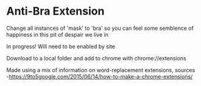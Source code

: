 # Anti-Bra Extension
Change all instances of 'mask' to 'bra' so you can feel some semblence of happiness in this pit of despair we live in

In progress! Will need to be enabled by site

Download to a local folder and add to chrome with chrome://extensions

Made using a mix of information on word-replacement extensions, sources
-https://9to5google.com/2015/06/14/how-to-make-a-chrome-extensions/
